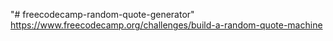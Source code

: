 "# freecodecamp-random-quote-generator" 
https://www.freecodecamp.org/challenges/build-a-random-quote-machine